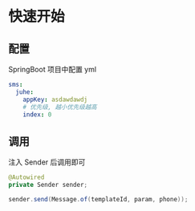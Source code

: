 # 快速开始
## 配置
SpringBoot 项目中配置 yml
```yaml
sms:
  juhe:
    appKey: asdawdawdj
    # 优先级, 越小优先级越高
    index: 0
``` 

## 调用
注入 Sender 后调用即可
```java
@Autowired
private Sender sender;

sender.send(Message.of(templateId, param, phone));
```